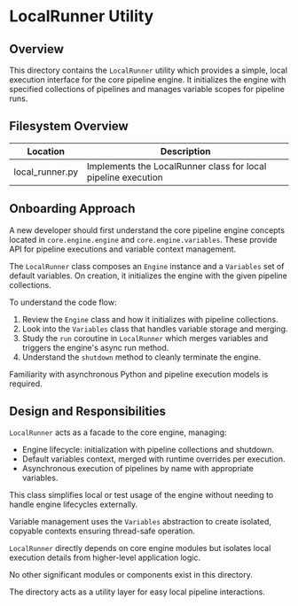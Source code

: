 # LocalRunner Utility

## Overview

This directory contains the `LocalRunner` utility which provides a simple,
local execution interface for the core pipeline engine. It initializes the
engine with specified collections of pipelines and manages variable scopes
for pipeline runs.

## Filesystem Overview

| Location           | Description                                         |
| ------------------ | ------------------------------------------------- |
| local_runner.py    | Implements the LocalRunner class for local pipeline execution |

## Onboarding Approach

A new developer should first understand the core pipeline engine concepts
located in `core.engine.engine` and `core.engine.variables`. These provide
API for pipeline executions and variable context management.

The `LocalRunner` class composes an `Engine` instance and a `Variables` set
of default variables. On creation, it initializes the engine with the given
pipeline collections.

To understand the code flow:

1. Review the `Engine` class and how it initializes with pipeline collections.
2. Look into the `Variables` class that handles variable storage and merging.
3. Study the `run` coroutine in `LocalRunner` which merges variables and triggers
   the engine's async run method.
4. Understand the `shutdown` method to cleanly terminate the engine.

Familiarity with asynchronous Python and pipeline execution models is required.

## Design and Responsibilities

`LocalRunner` acts as a facade to the core engine, managing:

- Engine lifecycle: initialization with pipeline collections and shutdown.
- Default variables context, merged with runtime overrides per execution.
- Asynchronous execution of pipelines by name with appropriate variables.

This class simplifies local or test usage of the engine without needing to
handle engine lifecycles externally.

Variable management uses the `Variables` abstraction to create isolated,
copyable contexts ensuring thread-safe operation.

`LocalRunner` directly depends on core engine modules but isolates local
execution details from higher-level application logic.

No other significant modules or components exist in this directory.

The directory acts as a utility layer for easy local pipeline interactions.

